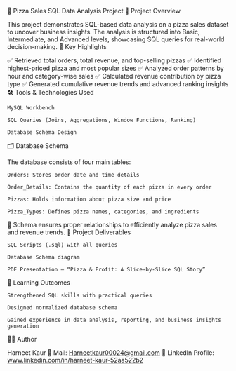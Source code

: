 🍕 Pizza Sales SQL Data Analysis Project
📌 Project Overview

This project demonstrates SQL-based data analysis on a pizza sales dataset to uncover business insights.
The analysis is structured into Basic, Intermediate, and Advanced levels, showcasing SQL queries for real-world decision-making.
🔑 Key Highlights

✅ Retrieved total orders, total revenue, and top-selling pizzas
✅ Identified highest-priced pizza and most popular sizes
✅ Analyzed order patterns by hour and category-wise sales
✅ Calculated revenue contribution by pizza type
✅ Generated cumulative revenue trends and advanced ranking insights
🛠️ Tools & Technologies Used

    MySQL Workbench

    SQL Queries (Joins, Aggregations, Window Functions, Ranking)

    Database Schema Design

🗂️ Database Schema

The database consists of four main tables:

    Orders: Stores order date and time details

    Order_Details: Contains the quantity of each pizza in every order

    Pizzas: Holds information about pizza size and price

    Pizza_Types: Defines pizza names, categories, and ingredients

📌 Schema ensures proper relationships to efficiently analyze pizza sales and revenue trends.
📂 Project Deliverables

    SQL Scripts (.sql) with all queries

    Database Schema diagram

    PDF Presentation – “Pizza & Profit: A Slice-by-Slice SQL Story”

🚀 Learning Outcomes

    Strengthened SQL skills with practical queries

    Designed normalized database schema

    Gained experience in data analysis, reporting, and business insights generation

👩‍💻 Author

Harneet Kaur 📧 Mail: Harneetkaur00024@gmail.com 🔗 LinkedIn Profile: www.linkedin.com/in/harneet-kaur-52aa522b2
